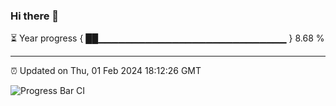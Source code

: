 ### Hi there 👋

⏳ Year progress { ██▁▁▁▁▁▁▁▁▁▁▁▁▁▁▁▁▁▁▁▁▁▁▁▁▁▁▁▁ } 8.68 %

---

⏰ Updated on Thu, 01 Feb 2024 18:12:26 GMT

![Progress Bar CI](https://github.com/liununu/liununu/workflows/Progress%20Bar%20CI/badge.svg)
